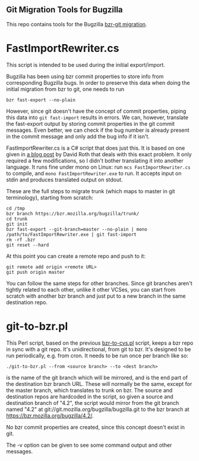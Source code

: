 Git Migration Tools for Bugzilla
--------------------------------

This repo contains tools for the Bugzilla [bzr-git migration][].


FastImportRewriter.cs
=====================

This script is intended to be used during the initial export/import.

Bugzilla has been using bzr commit properties to store info from
corresponding Bugzilla bugs.  In order to preserve this data when
doing the initial migration from bzr to git, one needs to run

    bzr fast-export --no-plain

However, since git doesn't have the concept of commit properties,
piping this data into `git fast-import` results in errors.  We can,
however, translate the fast-export output by storing commit properties
in the git commit messages.  Even better, we can check if the bug
number is already present in the commit message and only add the bug
info if it isn't.

FastImportRewriter.cs is a C# script that does just this.  It is based
on one given in [a blog post][] by David Roth that deals with this
exact problem.  It only required a few modifications, so I didn't
bother translating it into another language.  It runs fine under mono
on Linux: run `mcs FastImportRewriter.cs` to compile, and `mono
FastImportRewriter.exe` to run.  It accepts input on stdin and
produces translated output on stdout.

These are the full steps to migrate trunk (which maps to master in git
terminology), starting from scratch:

    cd /tmp
    bzr branch https://bzr.mozilla.org/bugzilla/trunk/
    cd trunk
    git init
    bzr fast-export --git-branch=master --no-plain | mono /path/to/FastImportRewriter.exe | git fast-import
    rm -rf .bzr
    git reset --hard

At this point you can create a remote repo and push to it:

    git remote add origin <remote URL>
    git push origin master

You can follow the same steps for other branches.  Since git branches
aren't tightly related to each other, unlike it other VCSes, you can
start from scratch with another bzr branch and just put to a new
branch in the same destination repo.


git-to-bzr.pl
=============

This Perl script, based on the previous [bzr-to-cvs.pl][] script,
keeps a bzr repo in sync with a git repo.  It's unidirectional, from
git to bzr.  It's designed to be run periodically, e.g. from cron.  It
needs to be run once per branch like so:

    ./git-to-bzr.pl --from <source branch> --to <dest branch>

<source branch> is the name of the git branch which will be mirrored,
and <dest branch> is the end part of the destination bzr branch URL.
These will normally be the same, except for the master branch, which
translates to trunk on bzr.  The source and destination repos are
hardcoded in the script, so given a source and destination branch of
"4.2", the script would mirror from the git branch named "4.2" at
git://git.mozilla.org/bugzilla/bugzilla.git to the bzr branch at
https://bzr.mozilla.org/bugzilla/4.2/.

No bzr commit properties are created, since this concept doesn't exist
in git.

The -v option can be given to see some command output and other messages.


[bzr-git migration]: https://wiki.mozilla.org/Bugzilla:Migrating_to_git
[a blog post]: http://www.fusonic.net/en/blog/2013/03/26/migrating-from-bazaar-to-git/
[bzr-to-cvs.pl]: http://bzr.mozilla.org/bzr-plugins/bzr-to-cvs
